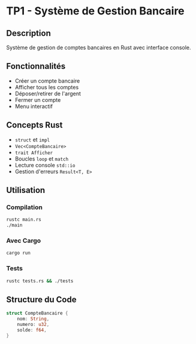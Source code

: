 # TP1 - Système de Gestion Bancaire

## Description
Système de gestion de comptes bancaires en Rust avec interface console.

## Fonctionnalités
- Créer un compte bancaire
- Afficher tous les comptes 
- Déposer/retirer de l'argent
- Fermer un compte
- Menu interactif

## Concepts Rust
- `struct` et `impl`
- `Vec<CompteBancaire>`
- `trait Afficher`
- Boucles `loop` et `match`
- Lecture console `std::io`
- Gestion d'erreurs `Result<T, E>`

## Utilisation

### Compilation
```bash
rustc main.rs
./main
```

### Avec Cargo
```bash
cargo run
```

### Tests
```bash
rustc tests.rs && ./tests
```

## Structure du Code
```rust
struct CompteBancaire {
    nom: String,
    numero: u32,
    solde: f64,
}
